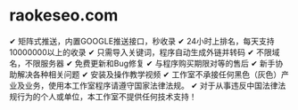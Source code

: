 # raokeseo.com
✔ 矩阵式推送，内置GOOGLE推送接口，秒收录
✔ 24小时上排名，每天支持10000000以上的收录
✔ 只需导入关键词，程序自动生成外链并转码
✔ 不限域名，不限服务器
✔ 免费更新和Bug修复
✔ 与程序购买期限对等的售后
✔ 新手协助解决各种相关问题
✔ 安装及操作教学视频
✔ 工作室不承接任何黑色（灰色）产业及业务，使用本工作室程序请遵守国家法律法规。
✔ 对于从事违反中国法律法规行为的个人或单位，本工作室不提供任何技术支持！
